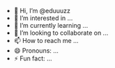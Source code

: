 - 👋 Hi, I’m @eduuuzz
- 👀 I’m interested in ...
- 🌱 I’m currently learning ...
- 💞️ I’m looking to collaborate on ...
- 📫 How to reach me ...
- 😄 Pronouns: ...
- ⚡ Fun fact: ...

<!---
eduuuzz/eduuuzz is a ✨ special ✨ repository because its `README.md` (this file) appears on your GitHub profile.
You can click the Preview link to take a look at your changes.
--->
